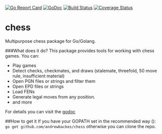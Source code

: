 [![Go Report Card](https://goreportcard.com/badge/github.com/andrewbackes/chess)](https://goreportcard.com/report/github.com/andrewbackes/chess) [![GoDoc](https://godoc.org/github.com/andrewbackes/chess?status.svg)](https://godoc.org/github.com/andrewbackes/chess) [![Build Status](https://travis-ci.org/andrewbackes/chess.svg?branch=master)](https://travis-ci.org/andrewbackes/chess) [![Coverage Status](https://coveralls.io/repos/github/andrewbackes/chess/badge.svg?branch=master)](https://coveralls.io/github/andrewbackes/chess?branch=master)

# chess
Multipurpose chess package for Go/Golang.

###What does it do?
This package provides tools for working with chess games. You can:
- Play games
- Detect checks, checkmates, and draws (stalemate, threefold, 50 move rule, insufficient material)
- Open PGN files or strings and filter them
- Open EPD files or strings
- Load FENs
- Generate legal moves from any position.
- and more

For details you can visit the [godoc](https://godoc.org/github.com/andrewbackes/chess)

##How to get it
If you have your GOPATH set in the recommended way ([](https://golang.org/doc/code.html#GOPATH)):
```go get github.com/andrewbackes/chess```
otherwise you can clone the repo.